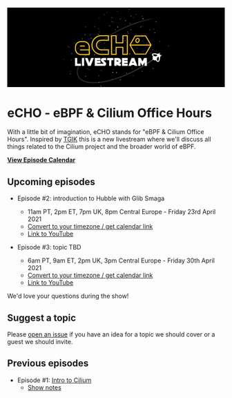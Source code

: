 ![](images/eCHO-horiz.png)

# eCHO - eBPF & Cilium Office Hours

With a little bit of imagination, eCHO stands for "eBPF & Cilium Office Hours". Inspired by [TGIK](https://github.com/vmware-tanzu/tgik) this is a new livestream where we'll discuss all things related to the Cilium project and the broader world of eBPF. 

[**View Episode Calendar**](https://calendar.google.com/calendar/embed?src=c_r0u072069ks1htjgkn8j4a9dj0%40group.calendar.google.com&ctz=Europe%2FLondon)

## Upcoming episodes

- Episode #2: introduction to Hubble with Glib Smaga
  - 11am PT, 2pm ET, 7pm UK, 8pm Central Europe - Friday 23rd April 2021 
  - [Convert to your timezone / get calendar link](https://www.timeanddate.com/worldclock/fixedtime.html?msg=eBPF+%26+Cilium+Office+Hours&iso=20210423T19&p1=136&am=30)
  - [Link to YouTube](https://youtu.be/hD2iJUyIXQw)

- Episode #3: topic TBD
  - 6am PT, 9am ET, 2pm UK, 3pm Central Europe - Friday 30th April 2021
  - [Convert to your timezone / get calendar link](https://www.timeanddate.com/worldclock/fixedtime.html?msg=eBPF+%26+Cilium+Office+Hours&iso=20210430T14&p1=136&am=30)
  - [Link to YouTube](https://youtu.be/-awkPi3D60E)

We'd love your questions during the show! 

## Suggest a topic

Please [open an issue](https://github.com/cilium/eCHO/issues/new) if you have an idea for a topic we should cover or a guest we should invite.

## Previous episodes

- Episode #1: [Intro to Cilium](https://youtu.be/80OYrzS1dCA)
  - [Show notes](/episodes/001)

